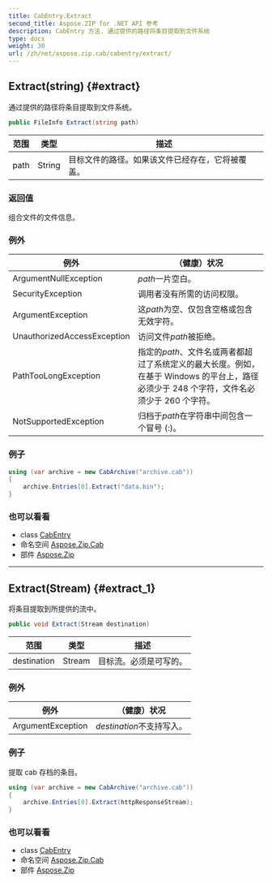 ```yaml
---
title: CabEntry.Extract
second_title: Aspose.ZIP for .NET API 参考
description: CabEntry 方法. 通过提供的路径将条目提取到文件系统
type: docs
weight: 30
url: /zh/net/aspose.zip.cab/cabentry/extract/
---
```

## Extract(string) {#extract}

通过提供的路径将条目提取到文件系统。

```csharp
public FileInfo Extract(string path)
```

| 范围 | 类型 | 描述 |
| --- | --- | --- |
| path | String | 目标文件的路径。如果该文件已经存在，它将被覆盖。 |

### 返回值

组合文件的文件信息。

### 例外

| 例外 | （健康）状况 |
| --- | --- |
| ArgumentNullException | *path*一片空白。 |
| SecurityException | 调用者没有所需的访问权限。 |
| ArgumentException | 这*path*为空、仅包含空格或包含无效字符。 |
| UnauthorizedAccessException | 访问文件*path*被拒绝。 |
| PathTooLongException | 指定的*path*、文件名或两者都超过了系统定义的最大长度。例如，在基于 Windows 的平台上，路径必须少于 248 个字符，文件名必须少于 260 个字符。 |
| NotSupportedException | 归档于*path*在字符串中间包含一个冒号 (:)。 |

### 例子

```csharp
using (var archive = new CabArchive("archive.cab"))
{
    archive.Entries[0].Extract("data.bin");
}
```

### 也可以看看

* class [CabEntry](../)
* 命名空间 [Aspose.Zip.Cab](../../cabentry/)
* 部件 [Aspose.Zip](../../../)

---

## Extract(Stream) {#extract_1}

将条目提取到所提供的流中。

```csharp
public void Extract(Stream destination)
```

| 范围 | 类型 | 描述 |
| --- | --- | --- |
| destination | Stream | 目标流。必须是可写的。 |

### 例外

| 例外 | （健康）状况 |
| --- | --- |
| ArgumentException | *destination*不支持写入。 |

### 例子

提取 cab 存档的条目。

```csharp
using (var archive = new CabArchive("archive.cab"))
{
    archive.Entries[0].Extract(httpResponseStream);
}
```

### 也可以看看

* class [CabEntry](../)
* 命名空间 [Aspose.Zip.Cab](../../cabentry/)
* 部件 [Aspose.Zip](../../../)


